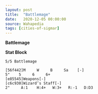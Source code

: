 ```yaml
---
layout: post
title:  "Battlemage"
date:   2020-12-05 00:00:00
source: Wahapedia
tags: [cities-of-sigmar]
---
```


**Battlemage**

**Stat Block**
```
5/5 Battlemage
```

```
[56f442]M     W     B     Sa    [-]
5"    5     6     6+    
[e85545]Weapons[-]
[c6c930]Wizard’s Staff[-]
2"     A:1    H:4+   W:3+   R:-1   D:D3  
```
    